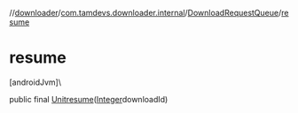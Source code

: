 //[downloader](../../../index.md)/[com.tamdevs.downloader.internal](../index.md)/[DownloadRequestQueue](index.md)/[resume](resume.md)

# resume

[androidJvm]\

public final [Unit](https://kotlinlang.org/api/latest/jvm/stdlib/kotlin/-unit/index.html)[resume](resume.md)([Integer](https://developer.android.com/reference/kotlin/java/lang/Integer.html)downloadId)

